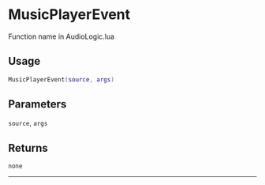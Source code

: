 # MusicPlayerEvent
Function name in AudioLogic.lua
## Usage
```lua
MusicPlayerEvent(source, args)
```
## Parameters
`source`, `args`
## Returns
`none`

---